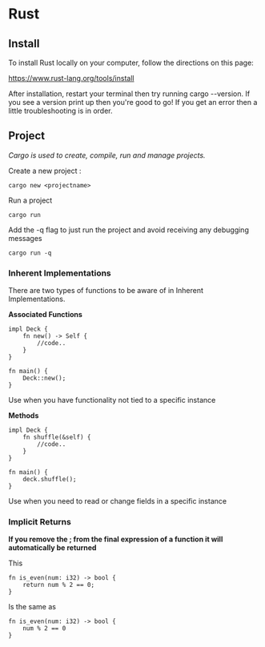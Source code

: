 # Rust

## Install
To install Rust locally on your computer, follow the directions on this page:
<br/>

https://www.rust-lang.org/tools/install <br/>



After installation, restart your terminal then try running cargo --version. If you see a version print up then you're good to go! If you get an error then a little troubleshooting is in order.

## Project

*Cargo is used to create, compile, run and manage projects.*

Create a new project :

```
cargo new <projectname>
```

Run a project

```
cargo run
```

Add the -q flag to just run the project and avoid receiving any debugging messages

```
cargo run -q
```



### Inherent Implementations
There are two types of functions to be aware of in Inherent Implementations.

**Associated Functions**
```
impl Deck {
    fn new() -> Self {
        //code..
    }
}

fn main() {
    Deck::new();
}
```
Use when you have functionality not tied to a specific instance
<br/>

**Methods**
```
impl Deck {
    fn shuffle(&self) {
        //code..
    }
}

fn main() {
    deck.shuffle();
}
```
Use when you need to read or change fields in a specific instance



### Implicit Returns
**If you remove the ; from the final expression of a function it will automatically be returned**

This 
```
fn is_even(num: i32) -> bool {
    return num % 2 == 0;
}
```

Is the same as 
```
fn is_even(num: i32) -> bool {
    num % 2 == 0
}
```